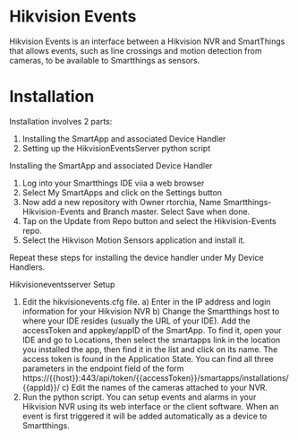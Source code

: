 # Hikvision Events

Hikvision Events is an interface between a Hikvision NVR and SmartThings that allows events, such as line crossings and motion detection from cameras, to be available to Smartthings as sensors.

# Installation

Installation involves 2 parts:
  1) Installing the SmartApp and associated Device Handler
  2) Setting up the HikvisionEventsServer python script

Installing the SmartApp and associated Device Handler
  1) Log into your Smartthings IDE viia a web browser
  2) Select My SmartApps and click on the Settings button
  3) Now add a new repository with Owner rtorchia, Name Smartthings-Hikvision-Events and Branch master. Select Save when done.
  4) Tap on the Update from Repo button and select the Hikvision-Events repo.
  5) Select the Hikvison Motion Sensors application and install it.

Repeat these steps for installing the device handler under My Device Handlers.

Hikvisioneventsserver Setup
  1) Edit the hikvisionevents.cfg file.
    a) Enter in the IP address and login information for your Hikvision NVR
    b) Change the Smartthings host to where your IDE resides (usually the URL of your IDE). Add the accessToken and appkey/appID of the SmartApp. To find it, open your IDE and go to Locations, then select the smartapps link in the location you installed the app, then find it in the list and click on its name. The access token is found in the Application State. You can find all three parameters in the endpoint field of the form https://{{host}}:443/api/token/{{accessToken}}/smartapps/installations/{{appId}}/
    c) Edit the names of the cameras attached to your NVR.
  2) Run the python script.  You can setup events and alarms in your Hikvision NVR using its web interface or the client software. When an event is first triggered it will be added automatically as a device to Smartthings.

